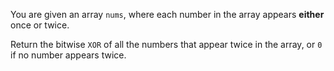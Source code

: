 You are given an array `nums`, where each number in the array appears **either** once or twice.

Return the bitwise `XOR` of all the numbers that appear twice in the array, or `0` if no number appears twice.